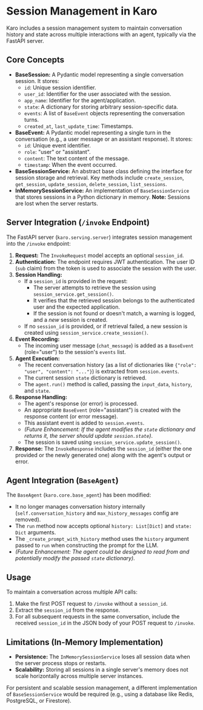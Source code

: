 # Session Management in Karo

Karo includes a session management system to maintain conversation history and state across multiple interactions with an agent, typically via the FastAPI server.

## Core Concepts

*   **BaseSession:** A Pydantic model representing a single conversation session. It stores:
    *   `id`: Unique session identifier.
    *   `user_id`: Identifier for the user associated with the session.
    *   `app_name`: Identifier for the agent/application.
    *   `state`: A dictionary for storing arbitrary session-specific data.
    *   `events`: A list of `BaseEvent` objects representing the conversation turns.
    *   `created_at`, `last_update_time`: Timestamps.
*   **BaseEvent:** A Pydantic model representing a single turn in the conversation (e.g., a user message or an assistant response). It stores:
    *   `id`: Unique event identifier.
    *   `role`: "user" or "assistant".
    *   `content`: The text content of the message.
    *   `timestamp`: When the event occurred.
*   **BaseSessionService:** An abstract base class defining the interface for session storage and retrieval. Key methods include `create_session`, `get_session`, `update_session`, `delete_session`, `list_sessions`.
*   **InMemorySessionService:** An implementation of `BaseSessionService` that stores sessions in a Python dictionary in memory. **Note:** Sessions are lost when the server restarts.

## Server Integration (`/invoke` Endpoint)

The FastAPI server (`karo.serving.server`) integrates session management into the `/invoke` endpoint:

1.  **Request:** The `InvokeRequest` model accepts an optional `session_id`.
2.  **Authentication:** The endpoint requires JWT authentication. The user ID (`sub` claim) from the token is used to associate the session with the user.
3.  **Session Handling:**
    *   If a `session_id` is provided in the request:
        *   The server attempts to retrieve the session using `session_service.get_session()`.
        *   It verifies that the retrieved session belongs to the authenticated user and the expected application.
        *   If the session is not found or doesn't match, a warning is logged, and a *new* session is created.
    *   If no `session_id` is provided, or if retrieval failed, a new session is created using `session_service.create_session()`.
4.  **Event Recording:**
    *   The incoming user message (`chat_message`) is added as a `BaseEvent` (role="user") to the session's `events` list.
5.  **Agent Execution:**
    *   The recent conversation history (as a list of dictionaries like `{"role": "user", "content": "..."}`) is extracted from `session.events`.
    *   The current session `state` dictionary is retrieved.
    *   The `agent.run()` method is called, passing the `input_data`, `history`, and `state`.
6.  **Response Handling:**
    *   The agent's response (or error) is processed.
    *   An appropriate `BaseEvent` (role="assistant") is created with the response content (or error message).
    *   This assistant event is added to `session.events`.
    *   *(Future Enhancement: If the agent modifies the `state` dictionary and returns it, the server should update `session.state`)*.
    *   The session is saved using `session_service.update_session()`.
7.  **Response:** The `InvokeResponse` includes the `session_id` (either the one provided or the newly generated one) along with the agent's output or error.

## Agent Integration (`BaseAgent`)

The `BaseAgent` (`karo.core.base_agent`) has been modified:

*   It no longer manages conversation history internally (`self.conversation_history` and `max_history_messages` config are removed).
*   The `run` method now accepts optional `history: List[Dict]` and `state: Dict` arguments.
*   The `_create_prompt_with_history` method uses the `history` argument passed to `run` when constructing the prompt for the LLM.
*   *(Future Enhancement: The agent could be designed to read from and potentially modify the passed `state` dictionary)*.

## Usage

To maintain a conversation across multiple API calls:

1.  Make the first POST request to `/invoke` without a `session_id`.
2.  Extract the `session_id` from the response.
3.  For all subsequent requests in the same conversation, include the received `session_id` in the JSON body of your POST request to `/invoke`.

## Limitations (In-Memory Implementation)

*   **Persistence:** The `InMemorySessionService` loses all session data when the server process stops or restarts.
*   **Scalability:** Storing all sessions in a single server's memory does not scale horizontally across multiple server instances.

For persistent and scalable session management, a different implementation of `BaseSessionService` would be required (e.g., using a database like Redis, PostgreSQL, or Firestore).